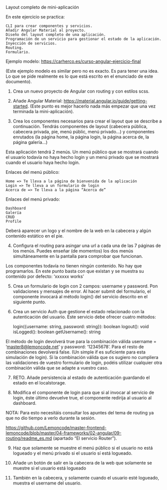Layout completo de mini-aplicación

En este ejercicio se practica:

    CLI para crear componentes y servicios.
    Añadir Angular Material al proyecto.
    Diseño del layout completo de una aplicación.
    Programación de un servicio para gestionar el estado de la aplicación.
    Inyección de servicios.
    Routing.
    Formulario.

Ejemplo modelo: https://carherco.es/curso-angular-ejercicio-final

(Este ejemplo modelo es similar pero no es exacto. Es para tener una idea. Lo que se pide realmente es lo que está escrito en el enunciado de este documento).

1. Crea un nuevo proyecto de Angular con routing y con estilos scss.

2. Añade Angular Material: https://material.angular.io/guide/getting-started. (Este punto es mejor hacerlo nada más empezar que una vez terminada la mini-aplicación).

3. Crea los componentes necesarios para crear el layout que se describe a continuación. Tendrás componentes de layout (cabecera pública, cabecera privada, pie, menú públic, menú privado…) y componentes enrutados (la página home, la página login, la página acerca de, la página galería…)

Esta aplicación tendrá 2 menús. Un menú público que se mostrará cuando el usuario todavía no haya hecho login y un menú privado que se mostrará cuando el usuario haya hecho login.

Enlaces del menú público:

    Home => Te lleva a la página de bienvenida de la aplicación
    Login => Te lleva a un formulario de login
    Acerca de => Te lleva a la página “Acerca de”

Enlaces del menú privado:

    Dashboard
    Galería
    CRUD
    Profile

Deberá aparecer un logo y el nombre de la web en la cabecera y algún contenido estático en el pie.

4. Configura el routing para asingar una url a cada una de las 7 páginas de los menús. Puedes enseñar (de momentos) los dos menús simultáneamente en la pantalla para comprobar que funcionan.

Los componentes todavía no tienen ningún contenido. No hay que programarlos. En este punto basta con que existan y se muestra su contenido por defecto: ‘xxxxxx works’

5. Crea un formulario de login con 2 campos: username y password. Pon validaciones y mensajes de error. Al hacer submit del formulario, el componente invocará al método login() del servicio descrito en el siguiente punto.

6. Crea un servicio Auth que gestione el estado relacionado con la autenticación del usuario. Este servicio debe ofrecer cuatro métodos:

    login({username: string, password: string}): boolean
    logout(): void
    isLogged(): boolean
    getUsername(): string

El método de login devolverá true para la combinación válida username = ‘master8@lemoncode.net’ y password: ‘12345678’. Para el resto de combinaciones devolverá false. (Un simple if es suficiente para esta simulación de login). Si la combinación válida que os sugiero no cumpliera las validaciones de vuestro formulario de login, podéis utilizar cualquier otra combinación válida que se adapte a vuestro caso.

7. RETO. Añade persistencia al estado de autenticación guardando el estado en el localstorage.

8. Modifica el componente de login para que si al invocar al servicio de login, éste último devuelve true, el componente redirija al usuario al dashboard.

NOTA: Para esto necesitáis consultar los apuntes del tema de routing ya que no dio tiempo a verlo durante la sesión.

https://github.com/Lemoncode/master-frontend-lemoncode/blob/master/04-frameworks/02-angular/09-routing/readme_es.md (apartado “El servicio Router”).

9. Haz que solamente se muestre el menú público si el usuario no está logueado y el menú privado si el usuario sí está logueado.

10. Añade un botón de salir en la cabecera de la web que solamente se muestre si el usuario está logueado

11. También en la cabecera, y solamente cuando el usuario esté logueado, muestra el username del usuario.

